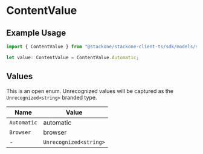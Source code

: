 # ContentValue

## Example Usage

```typescript
import { ContentValue } from "@stackone/stackone-client-ts/sdk/models/shared";

let value: ContentValue = ContentValue.Automatic;
```

## Values

This is an open enum. Unrecognized values will be captured as the `Unrecognized<string>` branded type.

| Name                   | Value                  |
| ---------------------- | ---------------------- |
| `Automatic`            | automatic              |
| `Browser`              | browser                |
| -                      | `Unrecognized<string>` |